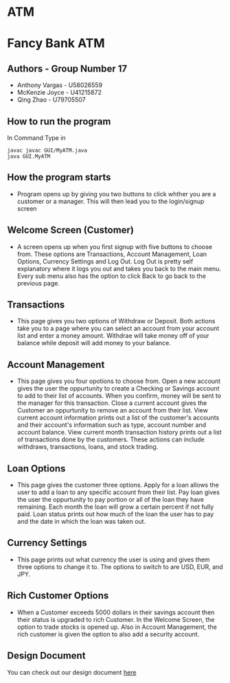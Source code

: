 # ATM

# Fancy Bank ATM

## Authors - Group Number 17 
* Anthony Vargas - U58026559 
* McKenzie Joyce - U41215872
* Qing Zhao - U79705507

## How to run the program

In Command Type in

```
javac javac GUI/MyATM.java
java GUI.MyATM
```

## How the program starts

* Program opens up by giving you two buttons to click whther you are a customer or a manager. This will then lead you to the login/signup screen

## Welcome Screen (Customer)

* A screen opens up when you first signup with five buttons to choose from. These options are Transactions, Account Management, Loan Options, Currency Settings and Log Out. Log Out is pretty self explanatory where it logs you out and takes you back to the main menu. Every sub menu also has the option to click Back to go back to the previous page.

## Transactions

* This page gives you two options of Withdraw or Deposit. Both actions take you to a page where you can select an account from your account list and enter a money amount. Withdrae will take money off of your balance while deposit will add money to your balance.

## Account Management

* This page gives you four opotions to choose from. Open a new account gives the user the oppurtunity to create a Checking or Savings account to add to their list of accounts. When you confirm, money will be sent to the manager for this transaction. Close a current account gives the Customer an oppurtunity to remove an account from their list. View current account information prints out a list of the customer's accounts and their account's information such as type, account number and account balance. View current month transaction history prints out a list of transactions done by the customers. These actions can include withdraws, transactions, loans, and stock trading.

## Loan Options

* This page gives the customer three options. Apply for a loan allows the user to add a loan to any specific account from their list. Pay loan gives the user the oppurtunity to pay portion or all of the loan they have remaining. Each month the loan will grow a certain percent if not fully paid. Loan status prints out how much of the loan the user has to pay and the date in which the loan was taken out.

## Currency Settings

* This page prints out what currency the user is using and gives them three options to change it to. The options to switch to are USD, EUR, and JPY.

## Rich Customer Options

* When a Customer exceeds 5000 dollars in their savings account then their status is upgraded to rich Customer. In the Welcome Screen, the option to trade stocks is opened up. Also in Account Management, the rich customer is given the option to also add a security account. 

## Design Document
You can check out our design document [here](DESIGN_DOCUMENT.md)
